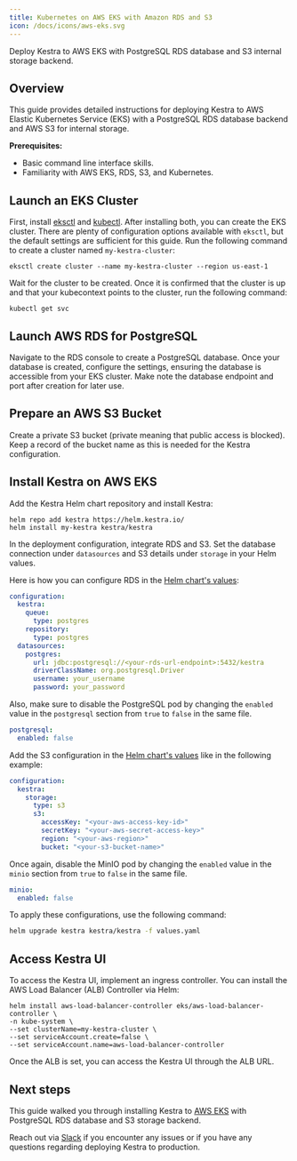 ```yaml
---
title: Kubernetes on AWS EKS with Amazon RDS and S3
icon: /docs/icons/aws-eks.svg
---
```


Deploy Kestra to AWS EKS with PostgreSQL RDS database and S3 internal storage backend.

## Overview
This guide provides detailed instructions for deploying Kestra to AWS Elastic Kubernetes Service (EKS) with a PostgreSQL RDS database backend and AWS S3 for internal storage.

**Prerequisites:**
- Basic command line interface skills.
- Familiarity with AWS EKS, RDS, S3, and Kubernetes.

## Launch an EKS Cluster
First, install [eksctl](https://eksctl.io/) and [kubectl](https://kubernetes.io/docs/tasks/tools/). After installing both, you can create the EKS cluster. There are plenty of configuration options available with `eksctl`, but the default settings are sufficient for this guide. Run the following command to create a cluster named `my-kestra-cluster`:

```shell
eksctl create cluster --name my-kestra-cluster --region us-east-1
```

Wait for the cluster to be created. Once it is confirmed that the cluster is up and that your kubecontext points to the cluster, run the following command:

```shell
kubectl get svc
```

## Launch AWS RDS for PostgreSQL
Navigate to the RDS console to create a PostgreSQL database. Once your database is created, configure the settings, ensuring the database is accessible from your EKS cluster. Make note the database endpoint and port after creation for later use.

## Prepare an AWS S3 Bucket
Create a private S3 bucket (private meaning that public access is blocked). Keep a record of the bucket name as this is needed for the Kestra configuration.


## Install Kestra on AWS EKS
Add the Kestra Helm chart repository and install Kestra:

```shell
helm repo add kestra https://helm.kestra.io/
helm install my-kestra kestra/kestra
```

In the deployment configuration, integrate RDS and S3. Set the database connection under `datasources` and S3 details under `storage` in your Helm values.

Here is how you can configure RDS in the [Helm chart's values](https://github.com/kestra-io/helm-charts/blob/master/charts/kestra/values.yaml#L11):
```yaml
configuration:
  kestra:
    queue:
      type: postgres
    repository:
      type: postgres
  datasources:
    postgres:
      url: jdbc:postgresql://<your-rds-url-endpoint>:5432/kestra
      driverClassName: org.postgresql.Driver
      username: your_username
      password: your_password
```

Also, make sure to disable the PostgreSQL pod by changing the `enabled` value in the `postgresql` section from `true` to `false` in the same file.
```yaml
postgresql:
  enabled: false
```

Add the S3 configuration in the [Helm chart's values](https://github.com/kestra-io/helm-charts/blob/master/charts/kestra/values.yaml#L11) like in the following example:

```yaml
configuration:
  kestra:
    storage:
      type: s3
      s3:
        accessKey: "<your-aws-access-key-id>"
        secretKey: "<your-aws-secret-access-key>"
        region: "<your-aws-region>"
        bucket: "<your-s3-bucket-name>"
```

Once again, disable the MinIO pod by changing the `enabled` value in the `minio` section from `true` to `false` in the same file.

```yaml
minio:
  enabled: false
```

To apply these configurations, use the following command:

```bash
helm upgrade kestra kestra/kestra -f values.yaml
```

## Access Kestra UI
To access the Kestra UI, implement an ingress controller. You can install the AWS Load Balancer (ALB) Controller via Helm:

```shell
helm install aws-load-balancer-controller eks/aws-load-balancer-controller \
-n kube-system \
--set clusterName=my-kestra-cluster \
--set serviceAccount.create=false \
--set serviceAccount.name=aws-load-balancer-controller
```

Once the ALB is set, you can access the Kestra UI through the ALB URL.

## Next steps

This guide walked you through installing Kestra to [AWS EKS](https://docs.aws.amazon.com/eks/) with PostgreSQL RDS database and S3 storage backend.

Reach out via [Slack](/slack) if you encounter any issues or if you have any questions regarding deploying Kestra to production.
